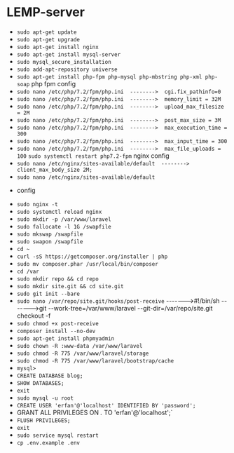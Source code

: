 # LEMP-server
* `sudo apt-get update`
* `sudo apt-get upgrade`
* `sudo apt-get install nginx`
* `sudo apt-get install mysql-server`
* `sudo mysql_secure_installation`
* `sudo add-apt-repository universe`
* `sudo apt-get install php-fpm php-mysql php-mbstring php-xml php-soap`
php fpm config
* `sudo nano /etc/php/7.2/fpm/php.ini  -------->  cgi.fix_pathinfo=0`
* `sudo nano /etc/php/7.2/fpm/php.ini  -------->  memory_limit = 32M`
* `sudo nano /etc/php/7.2/fpm/php.ini  -------->  upload_max_filesize = 2M`
* `sudo nano /etc/php/7.2/fpm/php.ini  -------->  post_max_size = 3M`
* `sudo nano /etc/php/7.2/fpm/php.ini  -------->  max_execution_time = 300`
* `sudo nano /etc/php/7.2/fpm/php.ini  -------->  max_input_time = 300`
* `sudo nano /etc/php/7.2/fpm/php.ini  -------->  max_file_uploads = 100`
`sudo systemctl restart php7.2-fpm`
nginx config
* `sudo nano /etc/nginx/sites-available/default  -------->  client_max_body_size 2M;`
* `sudo nano /etc/nginx/sites-available/default`
- config
* `sudo nginx -t`
* `sudo systemctl reload nginx`
* `sudo mkdir -p /var/www/laravel`
* `sudo fallocate -l 1G /swapfile`
* `sudo mkswap /swapfile`
* `sudo swapon /swapfile`
* `cd ~`
* `curl -sS https://getcomposer.org/installer | php`
* `sudo mv composer.phar /usr/local/bin/composer`
* `cd /var`
* `sudo mkdir repo && cd repo`
* `sudo mkdir site.git && cd site.git`
* `sudo git init --bare`
* `sudo nano /var/repo/site.git/hooks/post-receive`
------->#!/bin/sh
------->git --work-tree=/var/www/laravel --git-dir=/var/repo/site.git checkout -f
* `sudo chmod +x post-receive`
* `composer install --no-dev`
* `sudo apt-get install phpmyadmin`
* `sudo chown -R :www-data /var/www/laravel`
* `sudo chmod -R 775 /var/www/laravel/storage`
* `sudo chmod -R 775 /var/www/laravel/bootstrap/cache`
* `mysql>`
* `CREATE DATABASE blog;`
* `SHOW DATABASES;`
* `exit`
* `sudo mysql -u root`
* `CREATE USER 'erfan'@'localhost' IDENTIFIED BY 'password';`
* GRANT ALL PRIVILEGES ON *.* TO 'erfan'@'localhost';`
* `FLUSH PRIVILEGES;`
* `exit`
* `sudo service mysql restart`
* `cp .env.example .env`
